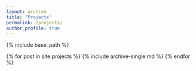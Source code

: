 ```yaml
---
layout: archive
title: "Projects"
permalink: /projects/
author_profile: true
---
```


{% include base_path %}


{% for post in site.projects %}
  {% include archive-single.md %}
{% endfor %}

